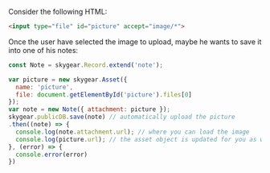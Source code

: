 Consider the following HTML:

``` html
<input type="file" id="picture" accept="image/*">
```

Once the user have selected the image to upload, maybe he wants to save it
into one of his notes:

``` javascript
const Note = skygear.Record.extend('note');

var picture = new skygear.Asset({
  name: 'picture',
  file: document.getElementById('picture').files[0]
});
var note = new Note({ attachment: picture });
skygear.publicDB.save(note) // automatically upload the picture
.then((note) => {
  console.log(note.attachment.url); // where you can load the image
  console.log(picture.url); // the asset object is updated for you as well
}, (error) => {
  console.error(error)
})
```
